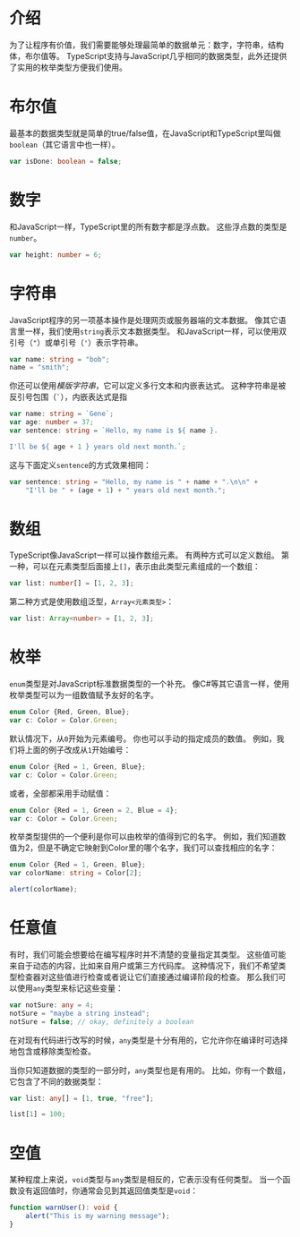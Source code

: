 # 介绍

为了让程序有价值，我们需要能够处理最简单的数据单元：数字，字符串，结构体，布尔值等。
TypeScript支持与JavaScript几乎相同的数据类型，此外还提供了实用的枚举类型方便我们使用。

# 布尔值

最基本的数据类型就是简单的true/false值，在JavaScript和TypeScript里叫做`boolean`（其它语言中也一样）。

```typescript
var isDone: boolean = false;
```

# 数字

和JavaScript一样，TypeScript里的所有数字都是浮点数。
这些浮点数的类型是`number`。

```typescript
var height: number = 6;
```

# 字符串

JavaScript程序的另一项基本操作是处理网页或服务器端的文本数据。
像其它语言里一样，我们使用`string`表示文本数据类型。
和JavaScript一样，可以使用双引号（`"`）或单引号（`'`）表示字符串。

```TypeScript
var name: string = "bob";
name = "smith";
```

你还可以使用*模版字符串*，它可以定义多行文本和内嵌表达式。
这种字符串是被反引号包围（`` ` ``），内嵌表达式是指

```TypeScript
var name: string = `Gene`;
var age: number = 37;
var sentence: string = `Hello, my name is ${ name }.

I'll be ${ age + 1 } years old next month.`;
```

这与下面定义`sentence`的方式效果相同：

```TypeScript
var sentence: string = "Hello, my name is " + name + ".\n\n" +
    "I'll be " + (age + 1) + " years old next month.";
```

# 数组

TypeScript像JavaScript一样可以操作数组元素。
有两种方式可以定义数组。
第一种，可以在元素类型后面接上`[]`，表示由此类型元素组成的一个数组：

```TypeScript
var list: number[] = [1, 2, 3];
```

第二种方式是使用数组泛型，`Array<元素类型>`：

```TypeScript
var list: Array<number> = [1, 2, 3];
```

# 枚举

`enum`类型是对JavaScript标准数据类型的一个补充。
像C#等其它语言一样，使用枚举类型可以为一组数值赋予友好的名字。

```TypeScript
enum Color {Red, Green, Blue};
var c: Color = Color.Green;
```

默认情况下，从`0`开始为元素编号。
你也可以手动的指定成员的数值。
例如，我们将上面的例子改成从`1`开始编号：

```TypeScript
enum Color {Red = 1, Green, Blue};
var c: Color = Color.Green;
```

或者，全部都采用手动赋值：

```TypeScript
enum Color {Red = 1, Green = 2, Blue = 4};
var c: Color = Color.Green;
```

枚举类型提供的一个便利是你可以由枚举的值得到它的名字。
例如，我们知道数值为2，但是不确定它映射到Color里的哪个名字，我们可以查找相应的名字：

```TypeScript
enum Color {Red = 1, Green, Blue};
var colorName: string = Color[2];

alert(colorName);
```

# 任意值

有时，我们可能会想要给在编写程序时并不清楚的变量指定其类型。
这些值可能来自于动态的内容，比如来自用户或第三方代码库。
这种情况下，我们不希望类型检查器对这些值进行检查或者说让它们直接通过编译阶段的检查。
那么我们可以使用`any`类型来标记这些变量：

```TypeScript
var notSure: any = 4;
notSure = "maybe a string instead";
notSure = false; // okay, definitely a boolean
```

在对现有代码进行改写的时候，`any`类型是十分有用的，它允许你在编译时可选择地包含或移除类型检查。

当你只知道数据的类型的一部分时，`any`类型也是有用的。
比如，你有一个数组，它包含了不同的数据类型：

```TypeScript
var list: any[] = [1, true, "free"];

list[1] = 100;
```

# 空值

某种程度上来说，`void`类型与`any`类型是相反的，它表示没有任何类型。
当一个函数没有返回值时，你通常会见到其返回值类型是`void`：

```TypeScript
function warnUser(): void {
    alert("This is my warning message");
}
```
